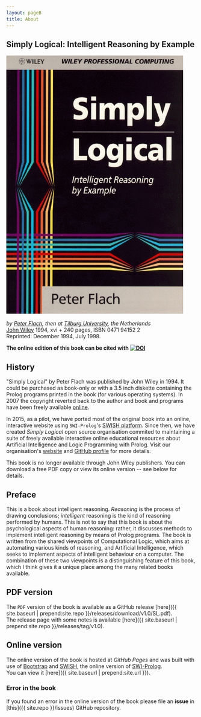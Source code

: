 ```yaml
---
layout: pageB
title: About
---
```


## Simply Logical: Intelligent Reasoning by Example ##

![](img/SLfront.gif "Simply Logical cover")

*by [Peter Flach](https://www.cs.bris.ac.uk/~flach/index.html), then at [Tilburg University](http://www.tilburguniversity.nl/), the Netherlands*  
[John Wiley](http://www.wiley.co.uk/) 1994, xvi + 240 pages, ISBN 0471 94152 2  
Reprinted: December 1994, July 1998.

**The online edition of this book can be cited with [![DOI](https://zenodo.org/badge/43899045.svg)](https://zenodo.org/badge/latestdoi/43899045)**

## History ##
"Simply Logical" by Peter Flach was published by John Wiley in 1994. It could be purchased as book-only or with a 3.5 inch diskette containing the Prolog programs printed in the book (for various operating systems). In 2007 the copyright reverted back to the author and book and programs have been freely available [online](https://www.cs.bris.ac.uk/~flach/SimplyLogical.html).

In 2015, as a pilot, we have ported most of the original book into an online, interactive website using `SWI-Prolog`'s [SWISH platform](https://swish.swi-prolog.org/). Since then, we have created *Simply Logical* open source organisation commited to maintaining a suite of freely available interactive online educational resources about Artificial Intelligence and Logic Programming with Prolog. Visit our organisation's [website](https://simply-logical.space/) and [GitHub profile](https://github.com/simply-logical) for more details.

This book is no longer available through John Wiley publishers. You can download a free PDF copy or view its online version -- see below for details.

## Preface ##
This is a book about intelligent reasoning. *Reasoning* is the process of drawing conclusions; *intelligent* reasoning is the kind of reasoning performed by humans. This is not to say that this book is about the psychological aspects of human reasoning: rather, it discusses methods to implement intelligent reasoning by means of Prolog programs. The book is written from the shared viewpoints of Computational Logic, which aims at automating various kinds of reasoning, and Artificial Intelligence, which seeks to implement aspects of intelligent behaviour on a computer. The combination of these two viewpoints is a distinguishing feature of this book, which I think gives it a unique place among the many related books available.

## PDF version ##
The `PDF` version of the book is available as a GitHub release [here]({{ site.baseurl | prepend:site.repo }}/releases/download/v1.0/SL.pdf).  
The release page with some notes is available [here]({{ site.baseurl | prepend:site.repo }}/releases/tag/v1.0).

## Online version ##
The online version of the book is hosted at *GitHub Pages* and was built with use of [Bootstrap](http://getbootstrap.com/) and [SWISH](http://swish.swi-prolog.org/), the online version of [SWI-Prolog](http://swi-prolog.org/).  
You can view it [here]({{ site.baseurl | prepend:site.url }}).

### Error in the book ###
If you found an error in the online version of the book please file an **issue** in [this]({{ site.repo }}/issues) GitHub repository.
